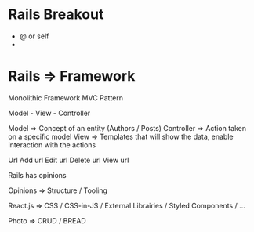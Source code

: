 # Rails Breakout

- @ or self
-

# Rails => Framework

Monolithic Framework
MVC Pattern

Model - View - Controller

Model => Concept of an entity (Authors / Posts)
Controller => Action taken on a specific model
View => Templates that will show the data, enable interaction with the actions

Url
Add url
Edit url
Delete url
View url

<!-- Marvel Vs Capcom -->

Rails has opinions

Opinions => Structure / Tooling

React.js => CSS / CSS-in-JS / External Librairies / Styled Components / ...

Photo => CRUD / BREAD
